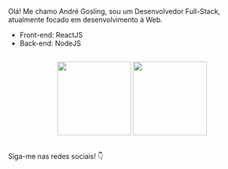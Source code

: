 Olá! Me chamo André Gosling, sou um Desenvolvedor Full-Stack, atualmente focado em desenvolvimento à Web.

* Front-end: ReactJS
* Back-end: NodeJS

##

<div align='center'>
  <img height="150em" src="https://github-readme-stats.vercel.app/api?username=andregosling&show_icons=true&theme=dark&include_all_commits=true&count_private=true%22/%3E">
  <img height="150em" src="https://github-readme-stats.vercel.app/api/top-langs/?username=andregosling&layout=compact&langs_count=7&theme=dark"
</div>

##
    
<div align='left'> 
   <p>Siga-me nas redes sociais! 👇</p>
   <a href="https://www.instagram.com/andregosling_/"><img src="https://img.shields.io/badge/Instagram-E4405F?style=for-the-badge&logo=instagram&logoColor=white" alt="" /></a>
   <a href="https://open.spotify.com/user/7oojis7jp584qlloaeag0g64m?si=2afe86d01e71418e"><img src="https://open.spotify.com/user/7oojis7jp584qlloaeag0g64m?si=2afe86d01e71418e" alt="" /></a>
   <a href="mailto:goslingdbusiness@gmail.com"><img src="https://img.shields.io/badge/Gmail-D14836?style=for-the-badge&logo=gmail&logoColor=white" alt="" /></a>
   <a href="https://www.google.com/search?client=opera-gx&q=Gosling%230001.+If+is+unavailable%2C+u+can+try+use+my+ID+to+find-me%3A+<%40!330011632988323843>+(330011632988323843)&sourceid=opera&ie=UTF-8&oe=UTF-8"><img src="https://img.shields.io/badge/Discord-7289DA?style=for-the-badge&logo=discord&logoColor=white" alt="" /></a>
</div>

